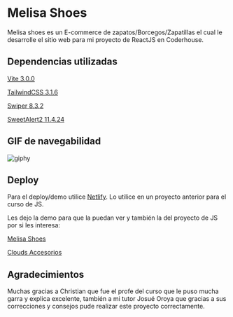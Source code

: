 # Melisa Shoes

Melisa shoes es un E-commerce de zapatos/Borcegos/Zapatillas el cual le desarrolle el sitio web para mi proyecto de ReactJS en Coderhouse.

## Dependencias utilizadas
[Vite 3.0.0](https://vitejs.dev/guide/)

[TailwindCSS 3.1.6](https://tailwindcss.com/docs/guides/vite)

[Swiper 8.3.2](https://swiperjs.com/react)

[SweetAlert2 11.4.24](https://sweetalert2.github.io)

## GIF de navegabilidad

![giphy](https://user-images.githubusercontent.com/60716672/188354178-d327594d-4ee7-4ef7-a51b-965992154dd3.gif)

## Deploy

Para el deploy/demo utilice [Netlify](https://www.netlify.com). Lo utilice en un proyecto anterior para el curso de JS. 

Les dejo la demo para que la puedan ver y también la del proyecto de JS por si les interesa:

[Melisa Shoes](https://melisashoes.netlify.app)

[Clouds Accesorios](https://cloudsaccesorios.netlify.app)


## Agradecimientos
Muchas gracias a Christian que fue el profe del curso que le puso mucha garra y explica excelente, también a mi tutor Josué Oroya que gracias a sus correcciones y consejos pude realizar este proyecto correctamente.
